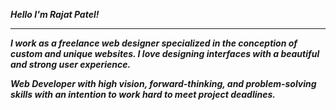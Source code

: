 ***Hello I'm Rajat Patel!***  
___  
***I work as a freelance web designer specialized in the conception of custom and unique websites. I love designing interfaces with a beautiful and strong user experience.***  

***Web Developer with high vision, forward-thinking, and problem-solving skills with an intention to work hard to meet project deadlines.***
